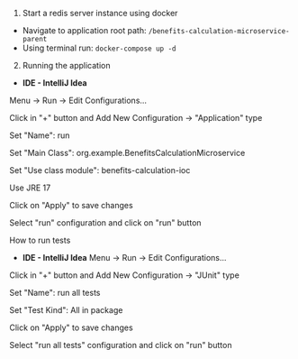 1. Start a redis server instance using docker

* Navigate to application root path: `/benefits-calculation-microservice-parent`
* Using terminal run:
`docker-compose up -d`

2. Running the application

* **IDE - IntelliJ Idea**

Menu -> Run -> Edit Configurations...

Click in "+" button and Add New Configuration -> "Application" type

Set "Name": run

Set "Main Class": org.example.BenefitsCalculationMicroservice

Set "Use class module": benefits-calculation-ioc

Use JRE 17

Click on "Apply" to save changes

Select "run" configuration and click on "run" button

How to run tests

* **IDE - IntelliJ Idea**
Menu -> Run -> Edit Configurations...

Click in "+" button and Add New Configuration -> "JUnit" type

Set "Name": run all tests

Set "Test Kind": All in package

Click on "Apply" to save changes

Select "run all tests" configuration and click on "run" button
